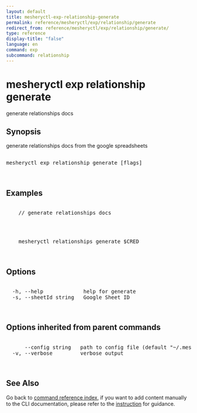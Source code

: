```yaml
---
layout: default
title: mesheryctl-exp-relationship-generate
permalink: reference/mesheryctl/exp/relationship/generate
redirect_from: reference/mesheryctl/exp/relationship/generate/
type: reference
display-title: "false"
language: en
command: exp
subcommand: relationship
---
```


# mesheryctl exp relationship generate

generate relationships docs

## Synopsis

generate relationships docs from the google spreadsheets
<pre class='codeblock-pre'>
<div class='codeblock'>
mesheryctl exp relationship generate [flags]

</div>
</pre> 

## Examples

<pre class='codeblock-pre'>
<div class='codeblock'>
    // generate relationships docs

</div>
</pre> 

<pre class='codeblock-pre'>
<div class='codeblock'>
    mesheryctl relationships generate $CRED

</div>
</pre> 

## Options

<pre class='codeblock-pre'>
<div class='codeblock'>
  -h, --help             help for generate
  -s, --sheetId string   Google Sheet ID

</div>
</pre>

## Options inherited from parent commands

<pre class='codeblock-pre'>
<div class='codeblock'>
      --config string   path to config file (default "~/.meshery/config.yaml")
  -v, --verbose         verbose output

</div>
</pre>

## See Also

Go back to [command reference index](/reference/mesheryctl/), if you want to add content manually to the CLI documentation, please refer to the [instruction](/project/contributing/contributing-cli#preserving-manually-added-documentation) for guidance.
